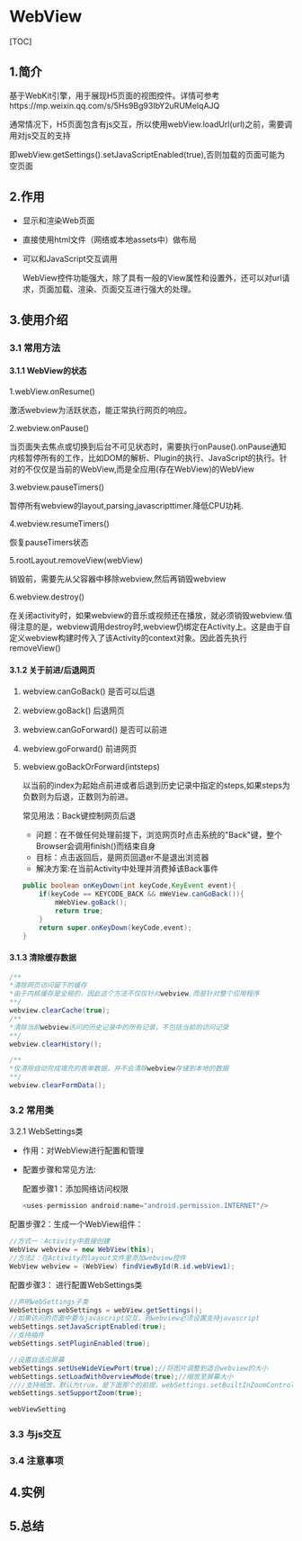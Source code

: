 # WebView

[TOC]



## 1.简介

基于WebKit引擎，用于展现H5页面的视图控件。详情可参考https://mp.weixin.qq.com/s/5Hs9Bg93IbY2uRUMeIqAJQ

通常情况下，H5页面包含有js交互，所以使用webView.loadUrl(url)之前，需要调用对js交互的支持

即webView.getSettings().setJavaScriptEnabled(true),否则加载的页面可能为空页面

## 2.作用

- 显示和渲染Web页面

- 直接使用html文件（网络或本地assets中）做布局

- 可以和JavaScript交互调用

  WebView控件功能强大，除了具有一般的View属性和设置外，还可以对url请求，页面加载、渲染、页面交互进行强大的处理。

## 3.使用介绍

### 3.1 常用方法

#### 3.1.1 WebView的状态

1.webView.onResume()  

激活webview为活跃状态，能正常执行网页的响应。

2.webview.onPause()

当页面失去焦点或切换到后台不可见状态时，需要执行onPause().onPause通知内核暂停所有的工作，比如DOM的解析、Plugin的执行、JavaScript的执行。针对的不仅仅是当前的WebView,而是全应用(存在WebView)的WebView

3.webview.pauseTimers()

暂停所有webview的layout,parsing,javascripttimer.降低CPU功耗.

4.webview.resumeTimers()

恢复pauseTimers状态

5.rootLayout.removeView(webView)

销毁前，需要先从父容器中移除webview,然后再销毁webview

6.webview.destroy()

在关闭activity时，如果webview的音乐或视频还在播放，就必须销毁webview.值得注意的是，webview调用destroy时,webview仍绑定在Activity上。这是由于自定义webview构建时传入了该Activity的context对象。因此首先执行removeView()

#### 3.1.2 关于前进/后退网页

1. webview.canGoBack()   是否可以后退

2. webview.goBack()  后退网页

3. webview.canGoForward()   是否可以前进

4. webview.goForward()   前进网页

5. webview.goBackOrForward(intsteps)  

   以当前的index为起始点前进或者后退到历史记录中指定的steps,如果steps为负数则为后退，正数则为前进。

   常见用法：Back键控制网页后退

   - 问题：在不做任何处理前提下，浏览网页时点击系统的"Back"键，整个Browser会调用finish()而结束自身
   - 目标：点击返回后，是网页回退er不是退出浏览器
   - 解决方案:在当前Activity中处理并消费掉该Back事件

   ```java
   public boolean onKeyDown(int keyCode,KeyEvent event){
       if(keyCode == KEYCODE_BACK && mWeView.canGoBack()){
           mWebView.goBack();
           return true;
       }
       return super.onKeyDown(keyCode,event);
   }
   ```

   

#### 3.1.3 清除缓存数据

```java
/**
*清除网页访问留下的缓存
*由于内核缓存是全局的，因此这个方法不仅仅针对webview,而是针对整个应用程序
**/
webview.clearCache(true);
/**
*清除当前webview访问的历史记录中的所有记录，不包括当前的访问记录
**/
webview.clearHistory();

/**
*仅清除自动完成填充的表单数据，并不会清除webview存储到本地的数据
**/
webview.clearFormData();
```



### 3.2 常用类

3.2.1 WebSettings类

- 作用：对WebView进行配置和管理

- 配置步骤和常见方法:

  配置步骤1：添加网络访问权限

  ```java
  <uses-permission android:name="android.permission.INTERNET"/>
  ```

配置步骤2：生成一个WebView组件：



```java
//方式一：Activity中直接创建
WebView webview = new WebView(this);
//方法2：在Activity的layout文件里添加webview控件
WebView webview = (WebView) findViewById(R.id.webView1);
```





配置步骤3： 进行配置WebSettings类
```java
//声明webSettings子类
WebSettings webSettings = webView.getSettings();
//如果访问的页面中要与javascript交互，则webview必须设置支持javascript
webSettings.setJavaScriptEnabled(true);
//支持插件
webSettings.setPluginEnabled(true);

//设置自适应屏幕
webSettings.setUseWideViewPort(true);//将图片调整到适合webview的大小
webSettings.setLoadWithOverviewMode(true);//缩放至屏幕大小
////支持缩放，默认为true。是下面那个的前提。webSettings.setBuiltInZoomControls(true); //设置内置的缩放控件。若为false，则该WebView不可缩放
webSettings.setSupportZoom(true);

webViewSetting
```

### 3.3 与js交互

### 3.4 注意事项

## 4.实例

## 5.总结

